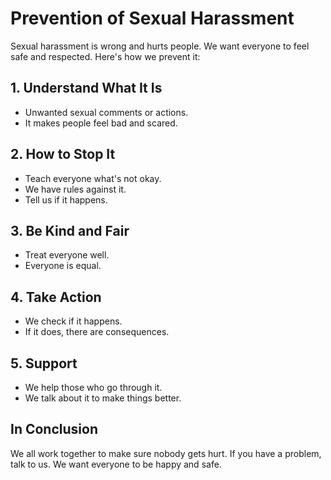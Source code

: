 # Prevention of Sexual Harassment

Sexual harassment is wrong and hurts people. We want everyone to feel safe and respected. Here's how we prevent it:

## 1. Understand What It Is

- Unwanted sexual comments or actions.
- It makes people feel bad and scared.

## 2. How to Stop It

- Teach everyone what's not okay.
- We have rules against it.
- Tell us if it happens.

## 3. Be Kind and Fair

- Treat everyone well.
- Everyone is equal.

## 4. Take Action

-  We check if it happens.
-  If it does, there are consequences.

## 5. Support

-  We help those who go through it.
-  We talk about it to make things better.

## In Conclusion

We all work together to make sure nobody gets hurt. If you have a problem, talk to us. We want everyone to be happy and safe.
